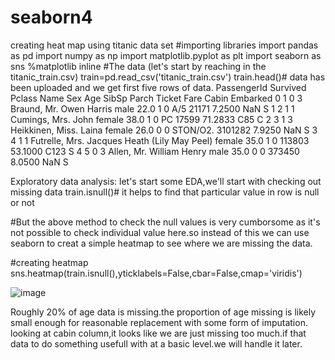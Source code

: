 # seaborn4
creating heat map using titanic data set
#importing libraries
import pandas as pd
import numpy as np
import matplotlib.pyplot as plt
import seaborn as sns
%matplotlib inline
#The data (let's start by reaching in the titanic_train.csv)
train=pd.read_csv('titanic_train.csv')
train.head()# data has been uploaded and we get first five rows of data.
PassengerId	Survived	Pclass	Name	                  Sex	Age	SibSp	Parch	Ticket	Fare	Cabin	Embarked
0	1	            0	      3	    Braund, Mr. Owen Harris	male	22.0	1	0	A/5 21171	7.2500	NaN	S
1	2	            1	      1	    Cumings, Mrs. John  	female	38.0	1	0	PC 17599	71.2833	C85	C
2	3	            1	      3	     Heikkinen, Miss. Laina	female	26.0	0	0	STON/O2. 3101282	7.9250	NaN	S
3	4	1	1	Futrelle, Mrs. Jacques Heath (Lily May Peel)	female	35.0	1	0	113803	53.1000	C123	S
4	5	0	3	Allen, Mr. William Henry	male	35.0	0	0	373450	8.0500	NaN	S

Exploratory data analysis: let's start some EDA,we'll start with checking out missing data
train.isnull()# it helps to find that particular value in row is null or not

#But the above method to check the null values is very cumborsome as it's not possible to check individual value here.so instead of this we can use seaborn to creat a simple heatmap to see where we are missing the data.

#creating heatmap
sns.heatmap(train.isnull(),yticklabels=False,cbar=False,cmap='viridis')

![image](https://user-images.githubusercontent.com/77687280/118932315-88081a80-b965-11eb-882d-764ad9f26542.png)

Roughly 20% of age data is missing.the proportion of age missing is likely small enough for reasonable replacement with some form of imputation. looking at cabin column,it looks like we are just missing too much.if that data to do something usefull with at a basic level.we will handle it later.
